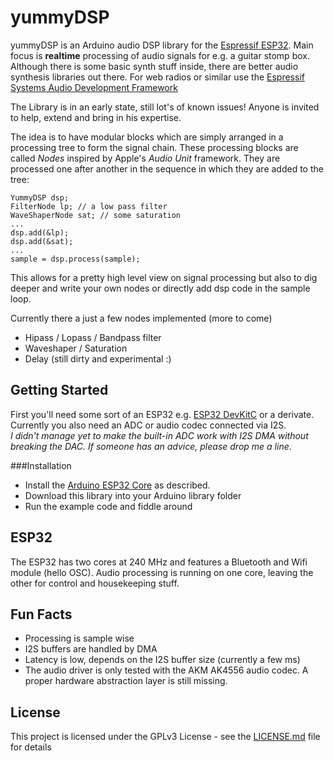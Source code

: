 # yummyDSP
yummyDSP is an Arduino audio DSP library for the [Espressif ESP32](https://www.espressif.com/en/products/hardware/esp32/overview). 
Main focus is **realtime** processing of audio signals for e.g. a guitar stomp box.  
Although there is some basic synth stuff inside, there are better audio synthesis libraries out there. 
For web radios or similar use the [Espressif Systems Audio Development Framework](https://github.com/espressif/esp-adf)

The Library is in an early state, still lot's of known issues! Anyone is invited to help, extend and bring in his expertise. 

The idea is to have modular blocks which are simply arranged in a processing tree to form the signal chain. 
These processing blocks are called *Nodes* inspired by Apple's *Audio Unit* framework. They are processed one after another in the sequence in which they are added to the tree:

```
YummyDSP dsp;
FilterNode lp; // a low pass filter
WaveShaperNode sat; // some saturation
...
dsp.add(&lp);
dsp.add(&sat);
...
sample = dsp.process(sample);

```
This allows for a pretty high level view on signal processing but also to dig deeper and write your own nodes or directly add dsp code in the sample loop. 

Currently there a just a few nodes implemented (more to come)

- Hipass / Lopass / Bandpass filter
- Waveshaper / Saturation
- Delay (still dirty and experimental :)

## Getting Started

First you'll need some sort of an ESP32 e.g. [ESP32 DevKitC](https://www.espressif.com/en/products/hardware/esp32-devkitc/overview) or a derivate.  
Currently you also need an ADC or audio codec connected via I2S.  
*I didn't manage yet to make the built-in ADC work with I2S DMA without breaking the DAC. If someone has an advice, please drop me a line*. 
 

###Installation
- Install the [Arduino ESP32 Core](https://github.com/espressif/arduino-esp32) as described. 
- Download this library into your Arduino library folder
- Run the example code and fiddle around 


## ESP32
The ESP32 has two cores at 240 MHz and features a Bluetooth and Wifi module (hello OSC). 
Audio processing is running on one core, leaving the other for control and housekeeping stuff. 

## Fun Facts
- Processing is sample wise 
- I2S buffers are handled by DMA
- Latency is low, depends on the I2S buffer size (currently a few ms)
- The audio driver is only tested with the AKM AK4556 audio codec. A proper hardware abstraction layer is still missing. 


## License

This project is licensed under the GPLv3 License - see the [LICENSE.md](LICENSE.md) file for details


